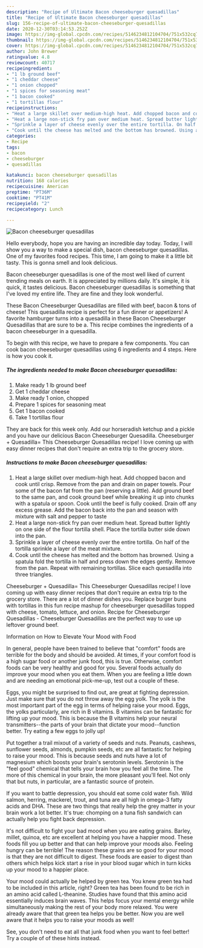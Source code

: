 ```yaml
---
description: "Recipe of Ultimate Bacon cheeseburger quesadillas"
title: "Recipe of Ultimate Bacon cheeseburger quesadillas"
slug: 156-recipe-of-ultimate-bacon-cheeseburger-quesadillas
date: 2020-12-30T03:14:53.252Z
image: https://img-global.cpcdn.com/recipes/5146234812104704/751x532cq70/bacon-cheeseburger-quesadillas-recipe-main-photo.jpg
thumbnail: https://img-global.cpcdn.com/recipes/5146234812104704/751x532cq70/bacon-cheeseburger-quesadillas-recipe-main-photo.jpg
cover: https://img-global.cpcdn.com/recipes/5146234812104704/751x532cq70/bacon-cheeseburger-quesadillas-recipe-main-photo.jpg
author: John Brewer
ratingvalue: 4.8
reviewcount: 40717
recipeingredient:
- "1 lb ground beef"
- "1 cheddar cheese"
- "1 onion chopped"
- "1 spices for seasoning meat"
- "1 bacon cooked"
- "1 tortillas flour"
recipeinstructions:
- "Heat a large skillet over medium-high heat. Add chopped bacon and cook until crisp. Remove from the pan and drain on paper towels. Pour some of the bacon fat from the pan (reserving a little). Add ground beef to the same pan, and cook ground beef while breaking it up into chunks with a spatula or spoon. Cook until the beef is fully cooked. Drain off any excess grease. Add the bacon back into the pan and season with mixture with salt and pepper to taste"
- "Heat a large non-stick fry pan over medium heat. Spread butter lightly on one side of the flour tortilla shell. Place the tortilla butter side down into the pan."
- "Sprinkle a layer of cheese evenly over the entire tortilla. On half of the tortilla sprinkle a layer of the meat mixture."
- "Cook until the cheese has melted and the bottom has browned. Using a spatula fold the tortilla in half and press down the edges gently. Remove from the pan. Repeat with remaining tortillas. Slice each quesadilla into three triangles."
categories:
- Recipe
tags:
- bacon
- cheeseburger
- quesadillas

katakunci: bacon cheeseburger quesadillas 
nutrition: 168 calories
recipecuisine: American
preptime: "PT36M"
cooktime: "PT41M"
recipeyield: "2"
recipecategory: Lunch

---
```



![Bacon cheeseburger quesadillas](https://img-global.cpcdn.com/recipes/5146234812104704/751x532cq70/bacon-cheeseburger-quesadillas-recipe-main-photo.jpg)

Hello everybody, hope you are having an incredible day today. Today, I will show you a way to make a special dish, bacon cheeseburger quesadillas. One of my favorites food recipes. This time, I am going to make it a little bit tasty. This is gonna smell and look delicious.

Bacon cheeseburger quesadillas is one of the most well liked of current trending meals on earth. It is appreciated by millions daily. It's simple, it is quick, it tastes delicious. Bacon cheeseburger quesadillas is something that I've loved my entire life. They are fine and they look wonderful.

These Bacon Cheeseburger Quesadillas are filled with beef, bacon &amp; tons of cheese! This quesadilla recipe is perfect for a fun dinner or appetizers! A favorite hamburger turns into a quesadilla in these Bacon Cheeseburger Quesadillas that are sure to be a. This recipe combines the ingredients of a bacon cheeseburger in a quesadilla.


To begin with this recipe, we have to prepare a few components. You can cook bacon cheeseburger quesadillas using 6 ingredients and 4 steps. Here is how you cook it.

<!--inarticleads1-->

##### The ingredients needed to make Bacon cheeseburger quesadillas:

1. Make ready 1 lb ground beef
1. Get 1 cheddar cheese
1. Make ready 1 onion, chopped
1. Prepare 1 spices for seasoning meat
1. Get 1 bacon cooked
1. Take 1 tortillas flour


They are back for this week only. Add our horseradish ketchup and a pickle and you have our delicious Bacon Cheeseburger Quesadilla. Cheeseburger + Quesadilla= This Cheeseburger Quesadillas recipe! I love coming up with easy dinner recipes that don&#39;t require an extra trip to the grocery store. 

<!--inarticleads2-->

##### Instructions to make Bacon cheeseburger quesadillas:

1. Heat a large skillet over medium-high heat. Add chopped bacon and cook until crisp. Remove from the pan and drain on paper towels. Pour some of the bacon fat from the pan (reserving a little). Add ground beef to the same pan, and cook ground beef while breaking it up into chunks with a spatula or spoon. Cook until the beef is fully cooked. Drain off any excess grease. Add the bacon back into the pan and season with mixture with salt and pepper to taste
1. Heat a large non-stick fry pan over medium heat. Spread butter lightly on one side of the flour tortilla shell. Place the tortilla butter side down into the pan.
1. Sprinkle a layer of cheese evenly over the entire tortilla. On half of the tortilla sprinkle a layer of the meat mixture.
1. Cook until the cheese has melted and the bottom has browned. Using a spatula fold the tortilla in half and press down the edges gently. Remove from the pan. Repeat with remaining tortillas. Slice each quesadilla into three triangles.


Cheeseburger + Quesadilla= This Cheeseburger Quesadillas recipe! I love coming up with easy dinner recipes that don&#39;t require an extra trip to the grocery store. There are a lot of dinner dishes you. Replace burger buns with tortillas in this fun recipe mashup for cheeseburger quesadillas topped with cheese, tomato, lettuce, and onion. Recipe for Cheeseburger Quesadillas - Cheeseburger Quesadillas are the perfect way to use up leftover ground beef. 

Information on How to Elevate Your Mood with Food


In general, people have been trained to believe that "comfort" foods are terrible for the body and should be avoided. At times, if your comfort food is a high sugar food or another junk food, this is true. Otherwise, comfort foods can be very healthy and good for you. Several foods actually do improve your mood when you eat them. When you are feeling a little down and are needing an emotional pick-me-up, test out a couple of these.

Eggs, you might be surprised to find out, are great at fighting depression. Just make sure that you do not throw away the egg yolk. The yolk is the most important part of the egg in terms of helping raise your mood. Eggs, the yolks particularly, are rich in B vitamins. B vitamins can be fantastic for lifting up your mood. This is because the B vitamins help your neural transmitters--the parts of your brain that dictate your mood--function better. Try eating a few eggs to jolly up!

Put together a trail mixout of a variety of seeds and nuts. Peanuts, cashews, sunflower seeds, almonds, pumpkin seeds, etc are all fantastic for helping to raise your mood. This is because seeds and nuts have a lot of magnesium which boosts your brain's serotonin levels. Serotonin is the "feel good" chemical that tells your brain how you feel all the time. The more of this chemical in your brain, the more pleasant you'll feel. Not only that but nuts, in particular, are a fantastic source of protein.

If you want to battle depression, you should eat some cold water fish. Wild salmon, herring, mackerel, trout, and tuna are all high in omega-3 fatty acids and DHA. These are two things that really help the grey matter in your brain work a lot better. It's true: chomping on a tuna fish sandwich can actually help you fight back depression. 

It's not difficult to fight your bad mood when you are eating grains. Barley, millet, quinoa, etc are excellent at helping you have a happier mood. These foods fill you up better and that can help improve your moods also. Feeling hungry can be terrible! The reason these grains are so good for your mood is that they are not difficult to digest. These foods are easier to digest than others which helps kick start a rise in your blood sugar which in turn kicks up your mood to a happier place.

Your mood could actually be helped by green tea. You knew green tea had to be included in this article, right? Green tea has been found to be rich in an amino acid called L-theanine. Studies have found that this amino acid essentially induces brain waves. This helps focus your mental energy while simultaneously making the rest of your body more relaxed. You were already aware that that green tea helps you be better. Now you are well aware that it helps you to raise your moods as well!

See, you don't need to eat all that junk food when you want to feel better! Try  a  couple of  of  these  hints  instead.

